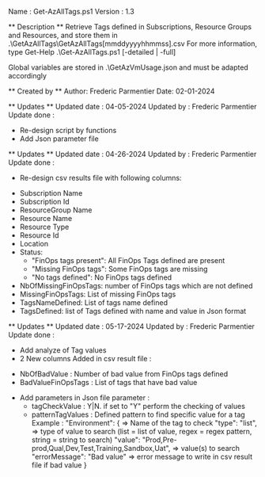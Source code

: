 Name    : Get-AzAllTags.ps1
Version : 1.3

** Description **
Retrieve Tags defined in Subscriptions, Resource Groups and Resources, and store them in .\GetAzAllTags\GetAzAllTags[mmddyyyyhhmmss].csv
For more information, type Get-Help .\Get-AzAllTags.ps1 [-detailed | -full]

Global variables are stored in .\GetAzVmUsage.json and must be adapted accordingly

** Created by **
Author: Frederic Parmentier
Date: 02-01-2024

** Updates **
Updated date  : 04-05-2024
Updated by    : Frederic Parmentier
Update done   :
 - Re-design script by functions
 - Add Json parameter file

** Updates **
Updated date  : 04-26-2024
Updated by    : Frederic Parmentier
Update done   :
 - Re-design csv results file with following columns:
  + Subscription Name
  + Subscription Id
  + ResourceGroup Name
  + Resource Name
  + Resource Type
  + Resource Id
  + Location
  + Status:
    - "FinOps tags present": All FinOps Tags defined are present
    - "Missing FinOps tags": Some FinOps tags are missing
    - "No tags defined": No FinOps tags defined
  + NbOfMissingFinOpsTags: number of FinOps tags which are not defined
  + MissingFinOpsTags: List of missing FinOps tags
  + TagsNameDefined: List of tags name defined
  + TagsDefined: list of Tags defined with name and value in Json format

  ** Updates **
Updated date  : 05-17-2024
Updated by    : Frederic Parmentier
Update done   :
 - Add analyze of Tag values
 - 2 New columns Added in csv result file :
  + NbOfBadValue : Number of bad value from FinOps tags defined
  + BadValueFinOpsTags : List of tags that have bad value

- Add parameters in Json file parameter :
  + tagCheckValue : Y|N. if set to "Y" perform the checking of values
  + patternTagValues : Defined pattern to find specific value for a tag
    Example :
    "Environment": {   => Name of the tag to check
      "type": "list", => type of value to search (list = list of value, regex = regex pattern, string = string to search)
      "value": "Prod,Pre-prod,Qual,Dev,Test,Training,Sandbox,Uat", => value(s) to search
      "errorMessage": "Bad value" => error message to write in csv result file if bad value
    }
